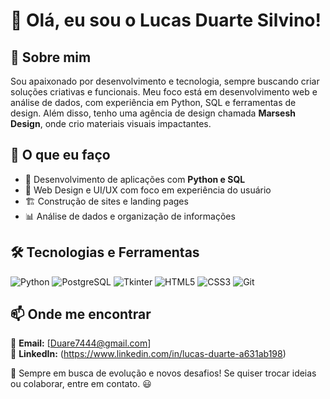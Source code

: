# 👋 Olá, eu sou o Lucas Duarte Silvino!

## 🌟 Sobre mim
Sou apaixonado por desenvolvimento e tecnologia, sempre buscando criar soluções criativas e funcionais. Meu foco está em desenvolvimento web e análise de dados, com experiência em Python, SQL e ferramentas de design. Além disso, tenho uma agência de design chamada **Marsesh Design**, onde crio materiais visuais impactantes.

## 🚀 O que eu faço
- 📌 Desenvolvimento de aplicações com **Python e SQL**
- 🎨 Web Design e UI/UX com foco em experiência do usuário
- 🏗️ Construção de sites e landing pages
- 📊 Análise de dados e organização de informações


## 🛠️ Tecnologias e Ferramentas
![Python](https://img.shields.io/badge/-Python-3776AB?style=for-the-badge&logo=python&logoColor=white)
![PostgreSQL](https://img.shields.io/badge/-PostgreSQL-336791?style=for-the-badge&logo=postgresql&logoColor=white)
![Tkinter](https://img.shields.io/badge/-Tkinter-ffcc00?style=for-the-badge)
![HTML5](https://img.shields.io/badge/-HTML5-E34F26?style=for-the-badge&logo=html5&logoColor=white)
![CSS3](https://img.shields.io/badge/-CSS3-1572B6?style=for-the-badge&logo=css3)
![Git](https://img.shields.io/badge/-Git-F05032?style=for-the-badge&logo=git&logoColor=white)

## 📫 Onde me encontrar
📩 **Email:** [Duare7444@gmail.com]  
💼 **LinkedIn:** (https://www.linkedin.com/in/lucas-duarte-a631ab198) 


🚀 Sempre em busca de evolução e novos desafios! Se quiser trocar ideias ou colaborar, entre em contato. 😃
